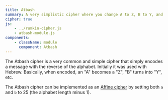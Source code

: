 ```yaml
---
title: Atbash
summary: A very simplistic cipher where you change A to Z, B to Y, and so on.
cipher: true
js:
    - ../rumkin-cipher.js
    - atbash-module.js
components:
    - className: module
      component: Atbash
---
```


The Atbash cipher is a very common and simple cipher that simply encodes a message with the reverse of the alphabet. Initially it was used with Hebrew. Basically, when encoded, an "A" becomes a "Z", "B" turns into "Y", etc.

The Atbash cipher can be implemented as an [Affine cipher](../affine/) by setting both `a` and `b` to 25 (the alphabet length minus 1).

<div class="module"></div>
